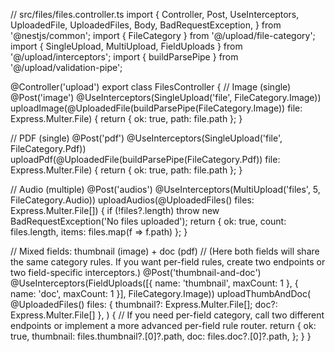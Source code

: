// src/files/files.controller.ts
import {
Controller, Post, UseInterceptors, UploadedFile, UploadedFiles,
Body, BadRequestException,
} from '@nestjs/common';
import { FileCategory } from '@/upload/file-category';
import { SingleUpload, MultiUpload, FieldUploads } from '@/upload/interceptors';
import { buildParsePipe } from '@/upload/validation-pipe';

@Controller('upload')
export class FilesController {
// Image (single)
@Post('image')
@UseInterceptors(SingleUpload('file', FileCategory.Image))
uploadImage(@UploadedFile(buildParsePipe(FileCategory.Image)) file: Express.Multer.File) {
return { ok: true, path: file.path };
}

// PDF (single)
@Post('pdf')
@UseInterceptors(SingleUpload('file', FileCategory.Pdf))
uploadPdf(@UploadedFile(buildParsePipe(FileCategory.Pdf)) file: Express.Multer.File) {
return { ok: true, path: file.path };
}

// Audio (multiple)
@Post('audios')
@UseInterceptors(MultiUpload('files', 5, FileCategory.Audio))
uploadAudios(@UploadedFiles() files: Express.Multer.File[]) {
if (!files?.length) throw new BadRequestException('No files uploaded');
return { ok: true, count: files.length, items: files.map(f => f.path) };
}

// Mixed fields: thumbnail (image) + doc (pdf)
// (Here both fields will share the same category rules. If you want per-field rules, create two endpoints or two field-specific interceptors.)
@Post('thumbnail-and-doc')
@UseInterceptors(FieldUploads([{ name: 'thumbnail', maxCount: 1 }, { name: 'doc', maxCount: 1 }], FileCategory.Image))
uploadThumbAndDoc(
@UploadedFiles()
files: { thumbnail?: Express.Multer.File[]; doc?: Express.Multer.File[] },
) {
// If you need per-field category, call two different endpoints or implement a more advanced per-field rule router.
return {
ok: true,
thumbnail: files.thumbnail?.[0]?.path,
doc: files.doc?.[0]?.path,
};
}
}
